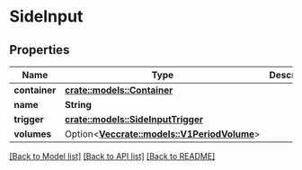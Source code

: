 # SideInput

## Properties

Name | Type | Description | Notes
------------ | ------------- | ------------- | -------------
**container** | [**crate::models::Container**](Container.md) |  | 
**name** | **String** |  | 
**trigger** | [**crate::models::SideInputTrigger**](SideInputTrigger.md) |  | 
**volumes** | Option<[**Vec<crate::models::V1PeriodVolume>**](v1.Volume.md)> |  | [optional]

[[Back to Model list]](../README.md#documentation-for-models) [[Back to API list]](../README.md#documentation-for-api-endpoints) [[Back to README]](../README.md)


